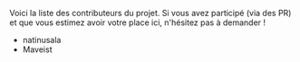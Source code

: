 Voici la liste des contributeurs du projet. Si vous avez participé (via des PR) et que vous estimez avoir votre place ici, n'hésitez pas à demander !

 * natinusala
 * Maveist
